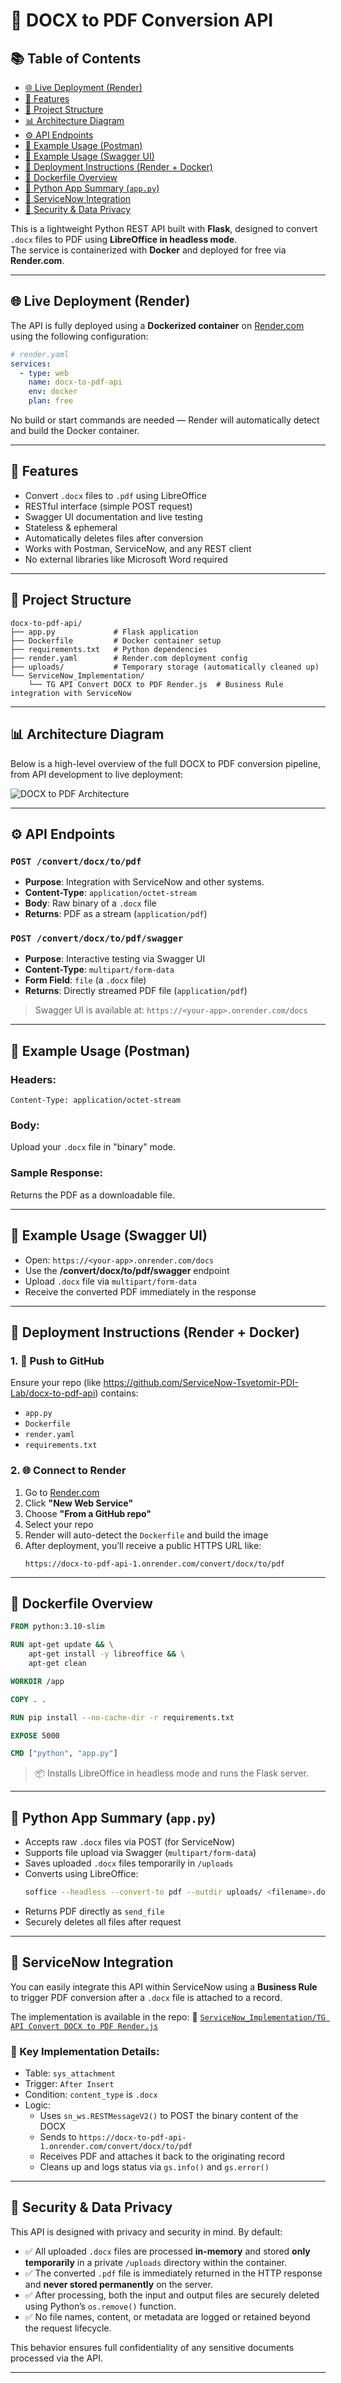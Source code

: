 # 📄 DOCX to PDF Conversion API

## 📚 Table of Contents

- [🌐 Live Deployment (Render)](#-live-deployment-render)
- [🚀 Features](#-features)
- [📁 Project Structure](#-project-structure)
- [📊 Architecture Diagram](#-architecture-diagram)
- [⚙️ API Endpoints](#️-api-endpoints)
- [🧪 Example Usage (Postman)](#-example-usage-postman)
- [🧪 Example Usage (Swagger UI)](#-example-usage-swagger-ui)
- [🧰 Deployment Instructions (Render + Docker)](#-deployment-instructions-render--docker)
- [🐳 Dockerfile Overview](#-dockerfile-overview)
- [🧠 Python App Summary (`app.py`)](#-python-app-summary-apppy)
- [🧩 ServiceNow Integration](#-servicenow-integration)
- [🔐 Security & Data Privacy](#-security--data-privacy)

This is a lightweight Python REST API built with **Flask**, designed to convert `.docx` files to PDF using **LibreOffice in headless mode**.  
The service is containerized with **Docker** and deployed for free via **Render.com**.

---

## 🌐 Live Deployment (Render)

The API is fully deployed using a **Dockerized container** on [Render.com](https://render.com/) using the following configuration:

```yaml
# render.yaml
services:
  - type: web
    name: docx-to-pdf-api
    env: docker
    plan: free
```

No build or start commands are needed — Render will automatically detect and build the Docker container.

---

## 🚀 Features

- Convert `.docx` files to `.pdf` using LibreOffice
- RESTful interface (simple POST request)
- Swagger UI documentation and live testing
- Stateless & ephemeral
- Automatically deletes files after conversion
- Works with Postman, ServiceNow, and any REST client
- No external libraries like Microsoft Word required

---

## 📁 Project Structure

```
docx-to-pdf-api/
├── app.py             # Flask application
├── Dockerfile         # Docker container setup
├── requirements.txt   # Python dependencies
├── render.yaml        # Render.com deployment config
├── uploads/           # Temporary storage (automatically cleaned up)
└── ServiceNow_Implementation/
    └── TG API Convert DOCX to PDF Render.js  # Business Rule integration with ServiceNow
```

---

## 📊 Architecture Diagram

Below is a high-level overview of the full DOCX to PDF conversion pipeline, from API development to live deployment:

![DOCX to PDF Architecture](https://raw.githubusercontent.com/ServiceNow-Tsvetomir-PDI-Lab/docx-to-pdf-api/main/Documentation/Diagram%20DOCX%20to%20PDF.png)

---

## ⚙️ API Endpoints

### `POST /convert/docx/to/pdf`
- **Purpose**: Integration with ServiceNow and other systems.
- **Content-Type**: `application/octet-stream`
- **Body**: Raw binary of a `.docx` file
- **Returns**: PDF as a stream (`application/pdf`)

### `POST /convert/docx/to/pdf/swagger`
- **Purpose**: Interactive testing via Swagger UI
- **Content-Type**: `multipart/form-data`
- **Form Field**: `file` (a `.docx` file)
- **Returns**: Directly streamed PDF file (`application/pdf`)

> Swagger UI is available at: `https://<your-app>.onrender.com/docs`

---

## 🧪 Example Usage (Postman)

### Headers:
```http
Content-Type: application/octet-stream
```

### Body:
Upload your `.docx` file in "binary" mode.

### Sample Response:
Returns the PDF as a downloadable file.

---

## 🧪 Example Usage (Swagger UI)

- Open: `https://<your-app>.onrender.com/docs`
- Use the **/convert/docx/to/pdf/swagger** endpoint
- Upload `.docx` file via `multipart/form-data`
- Receive the converted PDF immediately in the response

---

## 🧰 Deployment Instructions (Render + Docker)

### 1. 🐙 Push to GitHub

Ensure your repo (like https://github.com/ServiceNow-Tsvetomir-PDI-Lab/docx-to-pdf-api) contains:

- `app.py`
- `Dockerfile`
- `render.yaml`
- `requirements.txt`

### 2. 🌐 Connect to Render

1. Go to [Render.com](https://render.com/)
2. Click **"New Web Service"**
3. Choose **"From a GitHub repo"**
4. Select your repo
5. Render will auto-detect the `Dockerfile` and build the image
6. After deployment, you’ll receive a public HTTPS URL like:
   ```
   https://docx-to-pdf-api-1.onrender.com/convert/docx/to/pdf
   ```

---

## 🐳 Dockerfile Overview

```Dockerfile
FROM python:3.10-slim

RUN apt-get update && \
    apt-get install -y libreoffice && \
    apt-get clean

WORKDIR /app

COPY . .

RUN pip install --no-cache-dir -r requirements.txt

EXPOSE 5000

CMD ["python", "app.py"]
```

> 📦 Installs LibreOffice in headless mode and runs the Flask server.

---

## 🧠 Python App Summary (`app.py`)

- Accepts raw `.docx` files via POST (for ServiceNow)
- Supports file upload via Swagger (`multipart/form-data`)
- Saves uploaded `.docx` files temporarily in `/uploads`
- Converts using LibreOffice:
  ```bash
  soffice --headless --convert-to pdf --outdir uploads/ <filename>.docx
  ```
- Returns PDF directly as `send_file`
- Securely deletes all files after request

---

## 🧩 ServiceNow Integration

You can easily integrate this API within ServiceNow using a **Business Rule** to trigger PDF conversion after a `.docx` file is attached to a record.

The implementation is available in the repo:
📁 [`ServiceNow_Implementation/TG API Convert DOCX to PDF Render.js`](https://github.com/ServiceNow-Tsvetomir-PDI-Lab/docx-to-pdf-api/blob/main/ServiceNow_Implementation/TG%20API%20Convert%20DOCX%20to%20PDF%20Render.js)

### 🔧 Key Implementation Details:
- Table: `sys_attachment`
- Trigger: `After Insert`
- Condition: `content_type` is `.docx`
- Logic:
  - Uses `sn_ws.RESTMessageV2()` to POST the binary content of the DOCX
  - Sends to `https://docx-to-pdf-api-1.onrender.com/convert/docx/to/pdf`
  - Receives PDF and attaches it back to the originating record
  - Cleans up and logs status via `gs.info()` and `gs.error()`

---

## 🔐 Security & Data Privacy

This API is designed with privacy and security in mind. By default:

- ✅ All uploaded `.docx` files are processed **in-memory** and stored **only temporarily** in a private `/uploads` directory within the container.
- ✅ The converted `.pdf` file is immediately returned in the HTTP response and **never stored permanently** on the server.
- ✅ After processing, both the input and output files are securely deleted using Python’s `os.remove()` function.
- ✅ No file names, content, or metadata are logged or retained beyond the request lifecycle.

This behavior ensures full confidentiality of any sensitive documents processed via the API.

---
